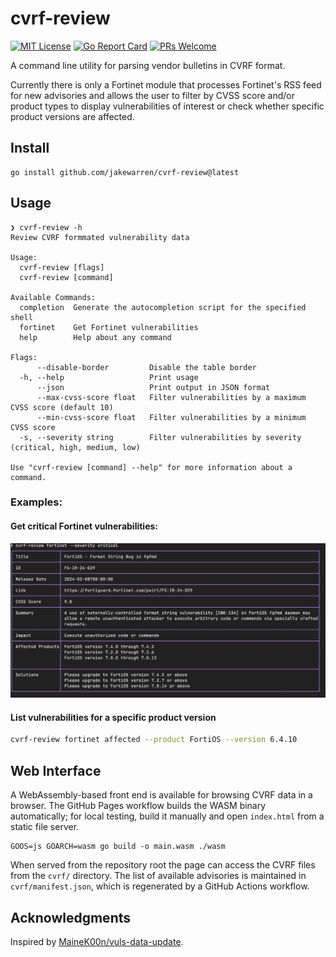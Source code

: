 # cvrf-review

[![MIT License](http://img.shields.io/badge/license-MIT-blue.svg?style=flat-square)](https://github.com/jakewarren/cvrf-review/blob/master/LICENSE)
[![Go Report Card](https://goreportcard.com/badge/github.com/jakewarren/cvrf-review)](https://goreportcard.com/report/github.com/jakewarren/cvrf-review)
[![PRs Welcome](https://img.shields.io/badge/PRs-welcome-brightgreen.svg?style=shields)](http://makeapullrequest.com)


A command line utility for parsing vendor bulletins in CVRF format. 

Currently there is only a Fortinet module that processes Fortinet's RSS feed for new advisories and allows the user to filter by CVSS score and/or product types to display vulnerabilities of interest or check whether specific product versions are affected.


## Install

```
go install github.com/jakewarren/cvrf-review@latest
```


## Usage

```
❯ cvrf-review -h
Review CVRF formmated vulnerability data

Usage:
  cvrf-review [flags]
  cvrf-review [command]

Available Commands:
  completion  Generate the autocompletion script for the specified shell
  fortinet    Get Fortinet vulnerabilities
  help        Help about any command

Flags:
      --disable-border         Disable the table border
  -h, --help                   Print usage
      --json                   Print output in JSON format
      --max-cvss-score float   Filter vulnerabilities by a maximum CVSS score (default 10)
      --min-cvss-score float   Filter vulnerabilities by a minimum CVSS score
  -s, --severity string        Filter vulnerabilities by severity (critical, high, medium, low)

Use "cvrf-review [command] --help" for more information about a command.
```

### Examples:

#### Get critical Fortinet vulnerabilities:
![screenshot](docs/images/fortinet_critical.png)

#### List vulnerabilities for a specific product version
```bash
cvrf-review fortinet affected --product FortiOS --version 6.4.10
```

## Web Interface

A WebAssembly-based front end is available for browsing CVRF data in a browser. The GitHub Pages workflow builds the WASM binary automatically; for local testing, build it manually and open `index.html` from a static file server.

```
GOOS=js GOARCH=wasm go build -o main.wasm ./wasm
```

When served from the repository root the page can access the CVRF files from the `cvrf/` directory.
The list of available advisories is maintained in `cvrf/manifest.json`, which is regenerated by a GitHub Actions workflow.


## Acknowledgments
Inspired by [MaineK00n/vuls-data-update](https://github.com/MaineK00n/vuls-data-update).

